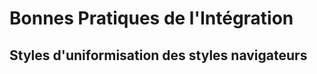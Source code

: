 Bonnes Pratiques de l'Intégration
=================================

Styles d'uniformisation des styles navigateurs
----------------------------------------------